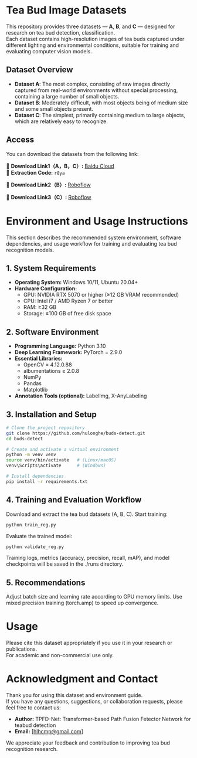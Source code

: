 # Tea Bud Image Datasets

This repository provides three datasets — **A**, **B**, and **C** — designed for research on tea bud detection,
classification.  
Each dataset contains high-resolution images of tea buds captured under different lighting and environmental conditions,
suitable for training and evaluating computer vision models.

## Dataset Overview

- **Dataset A**: The most complex, consisting of raw images directly captured from real-world environments without special processing, containing a large number of small objects.
- **Dataset B**: Moderately difficult, with most objects being of medium size and some small objects present.
- **Dataset C**: The simplest, primarily containing medium to large objects, which are relatively easy to recognize.

## Access

You can download the datasets from the following link:

🔗 **Download Link1（A，B，C）:** [Baidu Cloud](https://pan.baidu.com/s/1UgKeorPjWE6YxlakTMkOow)  
🔑 **Extraction Code:** `r8ya`

🔗 **Download Link2（B）:** [Roboflow](https://universe.roboflow.com/ycy-9asp0/tearob)

🔗 **Download Link3（C）:** [Roboflow](https://universe.roboflow.com/project-n7lcw/object-detection-for-tea-bud)

# Environment and Usage Instructions

This section describes the recommended system environment, software dependencies, and usage workflow for training and
evaluating tea bud recognition models.

## 1. System Requirements

- **Operating System:** Windows 10/11, Ubuntu 20.04+
- **Hardware Configuration:**
    - GPU: NVIDIA RTX 5070 or higher (≥12 GB VRAM recommended)
    - CPU: Intel i7 / AMD Ryzen 7 or better
    - RAM: ≥32 GB
    - Storage: ≥100 GB of free disk space

## 2. Software Environment

- **Programming Language:** Python 3.10
- **Deep Learning Framework:** PyTorch = 2.9.0
- **Essential Libraries:**
    - OpenCV = 4.12.0.88
    - albumentations ≥ 2.0.8
    - NumPy
    - Pandas
    - Matplotlib
- **Annotation Tools (optional):** LabelImg, X-AnyLabeling

## 3. Installation and Setup

```bash
# Clone the project repository
git clone https://github.com/hulonghe/buds-detect.git
cd buds-detect

# Create and activate a virtual environment
python -m venv venv
source venv/bin/activate   # (Linux/macOS)
venv\Scripts\activate      # (Windows)

# Install dependencies
pip install -r requirements.txt
```

## 4. Training and Evaluation Workflow

Download and extract the tea bud datasets (A, B, C). Start training:

```bash
python train_reg.py
```

Evaluate the trained model:

```bash
python validate_reg.py
```

Training logs, metrics (accuracy, precision, recall, mAP), and model checkpoints will be saved in the ./runs directory.

## 5. Recommendations

Adjust batch size and learning rate according to GPU memory limits.
Use mixed precision training (torch.amp) to speed up convergence.

# Usage

Please cite this dataset appropriately if you use it in your research or publications.  
For academic and non-commercial use only.

# Acknowledgment and Contact

Thank you for using this dataset and environment guide.  
If you have any questions, suggestions, or collaboration requests, please feel free to contact us:

- **Author:** TPFD-Net: Transformer-based Path Fusion Fetector Network for teabud detection
- **Email:** [hlhcmp@gmail.com]

We appreciate your feedback and contribution to improving tea bud recognition research.